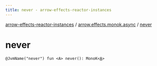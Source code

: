 ```yaml
---
title: never - arrow-effects-reactor-instances
---
```


[arrow-effects-reactor-instances](../index.html) / [arrow.effects.monok.async](index.html) / [never](./never.html)

# never

`@JvmName("never") fun <A> never(): MonoK<`[`A`](never.html#A)`>`